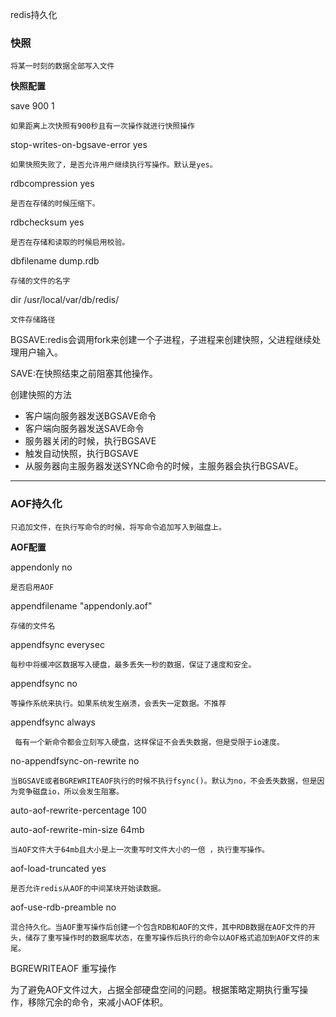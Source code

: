 redis持久化

### 快照
    将某一时刻的数据全部写入文件

**快照配置**

save 900 1 

    如果距离上次快照有900秒且有一次操作就进行快照操作

stop-writes-on-bgsave-error yes

    如果快照失败了，是否允许用户继续执行写操作。默认是yes。

rdbcompression yes

    是否在存储的时候压缩下。

rdbchecksum yes

    是否在存储和读取的时候启用校验。

dbfilename dump.rdb

    存储的文件的名字

dir /usr/local/var/db/redis/

    文件存储路径


BGSAVE:redis会调用fork来创建一个子进程，子进程来创建快照，父进程继续处理用户输入。

SAVE:在快照结束之前阻塞其他操作。

创建快照的方法

- 客户端向服务器发送BGSAVE命令
- 客户端向服务器发送SAVE命令
- 服务器关闭的时候，执行BGSAVE
- 触发自动快照，执行BGSAVE
- 从服务器向主服务器发送SYNC命令的时候，主服务器会执行BGSAVE。

----

### AOF持久化

    只追加文件，在执行写命令的时候，将写命令追加写入到磁盘上。

**AOF配置**

appendonly no

    是否启用AOF

appendfilename "appendonly.aof"

    存储的文件名

appendfsync everysec

    每秒中将缓冲区数据写入硬盘，最多丢失一秒的数据，保证了速度和安全。

appendfsync no

    等操作系统来执行。如果系统发生崩溃，会丢失一定数据。不推荐

appendfsync always

     每有一个新命令都会立刻写入硬盘，这样保证不会丢失数据，但是受限于io速度。

no-appendfsync-on-rewrite no

    当BGSAVE或者BGREWRITEAOF执行的时候不执行fsync()。默认为no，不会丢失数据，但是因为竞争磁盘io，所以会发生阻塞。

auto-aof-rewrite-percentage 100

auto-aof-rewrite-min-size 64mb

    当AOF文件大于64mb且大小是上一次重写时文件大小的一倍 ，执行重写操作。

aof-load-truncated yes

    是否允许redis从AOF的中间某块开始读数据。

aof-use-rdb-preamble no

    混合持久化。当AOF重写操作后创建一个包含RDB和AOF的文件，其中RDB数据在AOF文件的开头，储存了重写操作时的数据库状态，在重写操作后执行的命令以AOF格式追加到AOF文件的末尾。

BGREWRITEAOF 重写操作

为了避免AOF文件过大，占据全部硬盘空间的问题。根据策略定期执行重写操作，移除冗余的命令，来减小AOF体积。